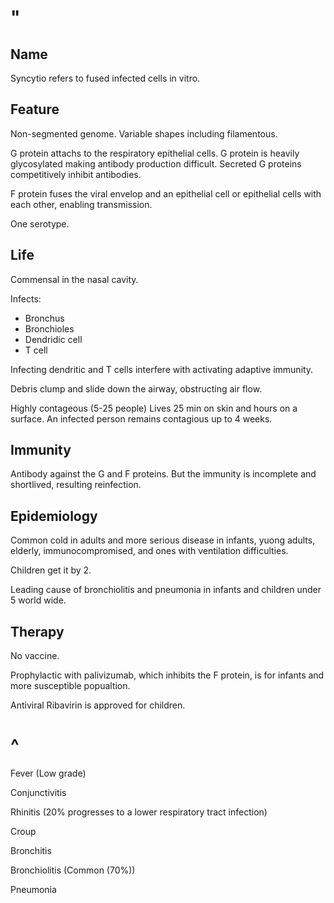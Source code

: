 # "

## Name

Syncytio refers to fused infected cells in vitro.

## Feature

Non-segmented genome.
Variable shapes including filamentous. 

G protein attachs to the respiratory epithelial cells.
G protein is heavily glycosylated making antibody production difficult.
Secreted G proteins competitively inhibit antibodies.

F protein fuses the viral envelop and an epithelial cell or epithelial cells with each other, enabling transmission.

One serotype.

## Life

Commensal in the nasal cavity.

Infects:
- Bronchus
- Bronchioles
- Dendridic cell
- T cell

Infecting dendritic and T cells interfere with activating adaptive immunity. 

Debris clump and slide down the airway, obstructing air flow.

Highly contageous (5-25 people)
Lives 25 min on skin and hours on a surface.
An infected person remains contagious up to 4 weeks.

## Immunity

Antibody against the G and F proteins.
But the immunity is incomplete and shortlived, resulting reinfection.

## Epidemiology

Common cold in adults and more serious disease in infants, yuong adults, elderly, immunocompromised, and ones with ventilation difficulties. 

Children get it by 2.

Leading cause of bronchiolitis and pneumonia in infants and children under 5 world wide.

## Therapy

No vaccine.

Prophylactic with palivizumab, which inhibits the F protein, is for infants and more susceptible popualtion.

Antiviral Ribavirin is approved for children.

# ^

Fever
(Low grade)

Conjunctivitis

Rhinitis
(20% progresses to a lower respiratory tract infection)

Croup

Bronchitis

Bronchiolitis
(Common (70%))

Pneumonia
